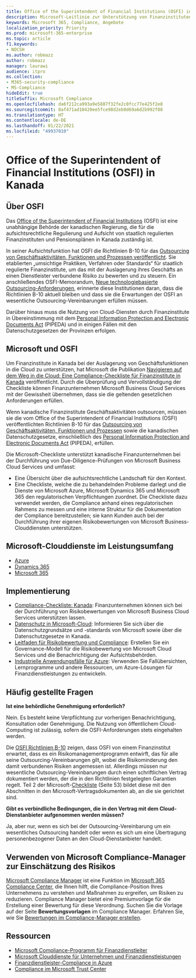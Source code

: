 ```yaml
---
title: Office of the Superintendent of Financial Institutions (OSFI) in Kanada
description: Microsoft-Leitlinie zur Unterstützung von Finanzinstituten in Kanada durch Cloud-Einführung.
keywords: Microsoft 365, Compliance, Angebote
localization_priority: Priority
ms.prod: microsoft-365-enterprise
ms.topic: article
f1.keywords:
- NOCSH
ms.author: robmazz
author: robmazz
manager: laurawi
audience: itpro
ms.collection:
- M365-security-compliance
- MS-Compliance
hideEdit: true
titleSuffix: Microsoft Compliance
ms.openlocfilehash: da6f212ca993a9e5887f32fe2c0fcc77e425f2e8
ms.sourcegitcommit: 8af471ad10420ee5fce98d2eb0d69a6d2b992f08
ms.translationtype: HT
ms.contentlocale: de-DE
ms.lasthandoff: 01/22/2021
ms.locfileid: "49937010"
---
```

# <a name="office-of-the-superintendent-of-financial-institutions-osfi-canada"></a>Office of the Superintendent of Financial Institutions (OSFI) in Kanada

## <a name="about-the-osfi"></a>Über OSFI

Das [Office of the Superintendent of Financial Institutions](https://www.osfi-bsif.gc.ca/Eng/Pages/default.aspx) (OSFI) ist eine unabhängige Behörde der kanadischen Regierung, die für die aufsichtsrechtliche Regulierung und Aufsicht von staatlich regulierten Finanzinstituten und Pensionsplänen in Kanada zuständig ist.

In seiner Aufsichtsfunktion hat OSFI die Richtlinien B-10 für das [Outsourcing von Geschäftsaktivitäten, Funktionen und Prozessen veröffentlicht](https://www.osfi-bsif.gc.ca/Eng/fi-if/rg-ro/gdn-ort/gl-ld/Pages/b10.aspx). Sie etablierten „umsichtige Praktiken, Verfahren oder Standards“ für staatlich regulierte Finanzinstitute, um das mit der Auslagerung ihres Geschäfts an einen Dienstleister verbundene Risiko zu bewerten und zu steuern. Ein anschließendes OSFI-Memorandum, [Neue technologiebasierte Outsourcing-Anforderungen](https://www.osfi-bsif.gc.ca/Eng/fi-if/rg-ro/gdn-ort/gl-ld/Pages/cldcmp.aspx), erinnerte diese Institutionen daran, dass die Richtlinien B-10 aktuell bleiben und dass sie die Erwartungen der OSFI an wesentliche Outsourcing-Vereinbarungen erfüllen müssen.

Darüber hinaus muss die Nutzung von Cloud-Diensten durch Finanzinstitute in Übereinstimmung mit dem [Personal Information Protection and Electronic Documents Act](https://www.priv.gc.ca/en/privacy-topics/privacy-laws-in-canada/the-personal-information-protection-and-electronic-documents-act-pipeda/) (PIPEDA) und in einigen Fällen mit den Datenschutzgesetzen der Provinzen erfolgen.

## <a name="microsoft-and-osfi"></a>Microsoft und OSFI

Um Finanzinstitute in Kanada bei der Auslagerung von Geschäftsfunktionen in die Cloud zu unterstützen, hat Microsoft die Publikation [Navigieren auf dem Weg in die Cloud: Eine Compliance-Checkliste für Finanzinstitute in Kanada](https://aka.ms/Azure-Canada-Compliance) veröffentlicht. Durch die Überprüfung und Vervollständigung der Checkliste können Finanzunternehmen Microsoft Business Cloud Services mit der Gewissheit übernehmen, dass sie die geltenden gesetzlichen Anforderungen erfüllen.

Wenn kanadische Finanzinstitute Geschäftsaktivitäten outsourcen, müssen sie die vom Office of the Superintendent of Financial Institutions (OSFI) veröffentlichten Richtlinien B-10 für das [Outsourcing von Geschäftsaktivitäten, Funktionen und Prozessen](https://www.osfi-bsif.gc.ca/Eng/fi-if/rg-ro/gdn-ort/gl-ld/Pages/b10.aspx) sowie die kanadischen Datenschutzgesetze, einschließlich des [Personal Information Protection and Electronic Documents Act](https://www.priv.gc.ca/en/privacy-topics/privacy-laws-in-canada/the-personal-information-protection-and-electronic-documents-act-pipeda/) (PIPEDA), erfüllen.

Die Microsoft-Checkliste unterstützt kanadische Finanzunternehmen bei der Durchführung von Due-Diligence-Prüfungen von Microsoft Business Cloud Services und umfasst:

- Eine Übersicht über die aufsichtsrechtliche Landschaft für den Kontext.
- Eine Checkliste, welche die zu behandelnden Probleme darlegt und die Dienste von Microsoft Azure, Microsoft Dynamics 365 und Microsoft 365 den regulatorischen Verpflichtungen zuordnet. Die Checkliste dazu verwendet werden, die Compliance anhand eines regulatorischen Rahmens zu messen und eine interne Struktur für die Dokumentation der Compliance bereitzustellen; sie kann Kunden auch bei der Durchführung ihrer eigenen Risikobewertungen von Microsoft Business-Clouddiensten unterstützen.

## <a name="microsoft-in-scope-cloud-services"></a>Microsoft-Clouddienste im Leistungsumfang

- [Azure](https://aka.ms/AzureCompliance)
- [Dynamics 365](https://aka.ms/d365-compliance-list)
- [Microsoft 365](https://aka.ms/o365-compliance-framework)

## <a name="how-to-implement"></a>Implementierung

- [Compliance-Checkliste: Kanada](https://aka.ms/Azure-Canada-Compliance): Finanzunternehmen können sich bei der Durchführung von Risikobewertungen von Microsoft Business Cloud Services unterstützen lassen.
- [Datenschutz in Microsoft-Cloud](https://aka.ms/MCSPrivacy): Informieren Sie sich über die Datenschutzgrundsätze und -standards von Microsoft sowie über die Datenschutzgesetze in Kanada.
- [Leitfaden für Risikobewertung und Compliance](https://aka.ms/RiskGovernanceGuide): Erstellen Sie ein Governance-Modell für die Risikobewertung von Microsoft Cloud Services und die Benachrichtigung der Aufsichtsbehörden.
- [Industrielle Anwendungsfälle für Azure](https://docs.microsoft.com/azure/industry/financial/): Verwenden Sie Fallübersichten, Lernprogramme und andere Ressourcen, um Azure-Lösungen für Finanzdienstleistungen zu entwickeln.

## <a name="frequently-asked-questions"></a>Häufig gestellte Fragen

**Ist eine behördliche Genehmigung erforderlich?**

Nein. Es besteht keine Verpflichtung zur vorherigen Benachrichtigung, Konsultation oder Genehmigung. Die Nutzung von öffentlichem Cloud-Computing ist zulässig, sofern die OSFI-Anforderungen stets eingehalten werden.

Die [OSFI Richtlinien B-10](https://www.osfi-bsif.gc.ca/Eng/fi-if/rg-ro/gdn-ort/gl-ld/Pages/b10.aspx) zeigen, dass OSFI von einem Finanzinstitut erwartet, dass es ein Risikomanagementprogramm entwirft, das für alle seine Outsourcing-Vereinbarungen gilt, wobei die Risikominderung den damit verbundenen Risiken angemessen ist. Allerdings müssen nur wesentliche Outsourcing-Vereinbarungen durch einen schriftlichen Vertrag dokumentiert werden, der die in den Richtlinien festgelegten Garantien regelt. Teil 2 der Microsoft-[Checkliste](https://aka.ms/Azure-Canada-Compliance) (Seite 53) bildet diese mit den Abschnitten in den Microsoft-Vertragsdokumenten ab, an die sie gerichtet sind.

**Gibt es verbindliche Bedingungen, die in den Vertrag mit dem Cloud-Dienstanbieter aufgenommen werden müssen?**

Ja, aber nur, wenn es sich bei der Outsourcing-Vereinbarung um ein wesentliches Outsourcing handelt oder wenn es sich um eine Übertragung personenbezogener Daten an den Cloud-Dienstanbieter handelt.

## <a name="use-microsoft-compliance-manager-to-assess-your-risk"></a>Verwenden von Microsoft Compliance-Manager zur Einschätzung des Risikos

[Microsoft Compliance Manager](https://docs.microsoft.com/microsoft-365/compliance/compliance-manager) ist eine Funktion im [Microsoft 365 Compliance Center](https://docs.microsoft.com/microsoft-365/compliance/microsoft-365-compliance-center), die Ihnen hilft, die Compliance-Position Ihres Unternehmens zu verstehen und Maßnahmen zu ergreifen, um Risiken zu reduzieren. Compliance Manager bietet eine Premiumvorlage für die Erstellung einer Bewertung für diese Verordnung. Suchen Sie die Vorlage auf der Seite **Bewertungsvorlagen** im Compliance Manager. Erfahren Sie, wie Sie [Bewertungen im Compliance-Manager erstellen](https://docs.microsoft.com/microsoft-365/compliance/compliance-manager-assessments).

## <a name="resources"></a>Ressourcen

- [Microsoft Compliance-Programm für Finanzdienstleiter](https://aka.ms/FSCP-Print)
- [Microsoft Clouddienste für Unternehmen und Finanzdienstleistungen](https://www.microsoft.com/trustcenter/cloudservices/financialservices)
- [Finanzdienstleister-Compliance in Azure](https://azure.microsoft.com/resources/videos/azurecon-2015-financial-services-compliance-in-azure/)
- [Compliance im Microsoft Trust Center](https://www.microsoft.com/trust-center/compliance/compliance-overview)
